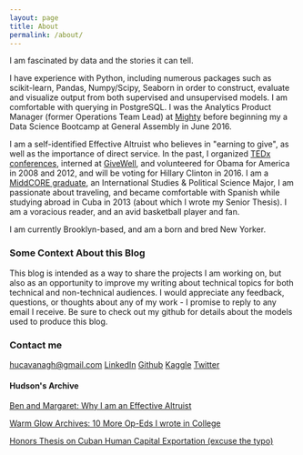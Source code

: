 ```yaml
---
layout: page
title: About
permalink: /about/
---
```


I am fascinated by data and the stories it can tell.

I have experience with Python, including numerous packages such as scikit-learn, Pandas, Numpy/Scipy, Seaborn in order to construct, evaluate and visualize output from both supervised and unsupervised models. I am comfortable with querying in PostgreSQL. I was the Analytics Product Manager (former Operations Team Lead) at [Mighty](https://mighty.com/) before beginning my a Data Science Bootcamp at General Assembly in June 2016.

I am a self-identified Effective Altruist who believes in "earning to give", as well as the importance of direct service. In the past, I organized [TEDx conferences](http://sites.middlebury.edu/tedx/), interned at [GiveWell](http://www.givewell.org/), and volunteered for Obama for America in 2008 and 2012, and will be voting for Hillary Clinton in 2016. I am a [MiddCORE graduate](http://middcore.middlebury.edu/), an International Studies & Political Science Major, I am passionate about traveling, and became comfortable with Spanish while studying abroad in Cuba in 2013 (about which I wrote my Senior Thesis). I am a voracious reader, and an avid basketball player and fan.

I am currently Brooklyn-based, and am a born and bred New Yorker.

### Some Context About this Blog

This blog is intended as a way to share the projects I am working on, but also as an opportunity to improve my writing about technical topics for both technical and non-technical audiences. I would appreciate any feedback, questions, or thoughts about any of my work - I promise to reply to any email I receive. Be sure to check out my github for details about the models used to produce this blog.

### Contact me

[hucavanagh@gmail.com](mailto:hucavanagh@gmail.com)
[LinkedIn](https://www.linkedin.com/in/hudsoncavanagh)
[Github](https://github.com/hudsonrio/)
[Kaggle](https://www.kaggle.com/hudsonrio)
[Twitter](https://twitter.com/HudsonCavanagh)


#### Hudson's Archive

[Ben and Margaret: Why I am an Effective Altruist](https://middleburycampus.com/article/ben-and-margaret/)

[Warm Glow Archives: 10 More Op-Eds I wrote in College](https://middleburycampus.com/article-tags/warm-glow/)


[Honors Thesis on Cuban Human Capital Exportation (excuse the typo)](http://www.middlebury.edu/academics/igs/about/las/recent-student-theses)
